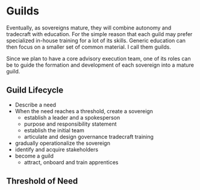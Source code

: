 # Guilds
Eventually, as sovereigns mature, they will combine autonomy and tradecraft with education. For the simple reason that each guild may prefer specialized in-house training for a lot of its skills. Generic education can then focus on a smaller set of common material. I call them guilds.

Since we plan to have a core advisory execution team, one of its roles can be to guide the formation and development of each sovereign into a mature guild.

## Guild Lifecycle
- Describe a need
- When the need reaches a threshold, create a sovereign
	- establish a leader and a spokesperson
	- purpose and responsibility statement
	- establish the initial team
	- articulate and design
		governance
		tradecraft
		training
- gradually operationalize the sovereign
- identify and acquire stakeholders
- become a guild
	- attract, onboard and train apprentices

## Threshold of Need
